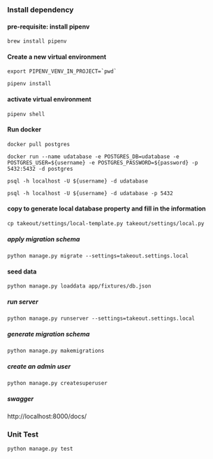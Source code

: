 ### Install dependency

#### pre-requisite: install pipenv
```
brew install pipenv
```

#### Create a new virtual environment
```
export PIPENV_VENV_IN_PROJECT=`pwd`
```

```
pipenv install
```

#### activate virtual environment
```
pipenv shell
```

#### Run docker
```
docker pull postgres
```
```
docker run --name udatabase -e POSTGRES_DB=udatabase -e POSTGRES_USER=${username} -e POSTGRES_PASSWORD=${password} -p 5432:5432 -d postgres
```
```
psql -h localhost -U ${username} -d udatabase
```

```
psql -h localhost -U ${username} -d udatabase -p 5432
```

#### copy to generate local database property and fill in the information
```
cp takeout/settings/local-template.py takeout/settings/local.py
```

##### apply migration schema
```
python manage.py migrate --settings=takeout.settings.local
```
#### seed data
```
python manage.py loaddata app/fixtures/db.json
```
##### run server
```
python manage.py runserver --settings=takeout.settings.local
```
##### generate migration schema
```
python manage.py makemigrations
```
##### create an admin user
```
python manage.py createsuperuser
```
##### swagger
http://localhost:8000/docs/


### Unit Test
```
python manage.py test
```

